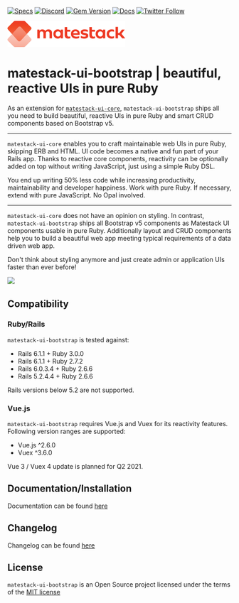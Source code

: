 [![Specs](https://github.com/matestack/matestack-ui-bootstrap/workflows/specs/badge.svg)](https://github.com/matestack/matestack-ui-bootstrap/actions)
[![Discord](https://img.shields.io/discord/771413294136426496.svg)](https://discord.com/invite/c6tQxFG)
[![Gem Version](https://badge.fury.io/rb/matestack-ui-bootstrap.svg)](https://badge.fury.io/rb/matestack-ui-bootstrap)
[![Docs](https://img.shields.io/badge/docs-matestack-blue.svg)](https://docs.matestack.io/matestack-ui-bootstrap)
[![Twitter Follow](https://img.shields.io/twitter/follow/matestack.svg?style=social)](https://twitter.com/matestack)

![matestack logo](./logo.png)

# matestack-ui-bootstrap | beautiful, reactive UIs in pure Ruby

As an extension for [`matestack-ui-core`](https://github.com/matestack/matestack-ui-core), `matestack-ui-bootstrap` ships all you need to build beautiful,
reactive UIs in pure Ruby and smart CRUD components based on Bootstrap v5.

----

`matestack-ui-core` enables you to craft maintainable web UIs in pure Ruby, skipping ERB and HTML. UI code becomes a native and fun part of your Rails app. Thanks to reactive core components, reactivity can be optionally added on top without writing JavaScript, just using a simple Ruby DSL.

You end up writing 50% less code while increasing productivity, maintainability and developer happiness. Work with pure Ruby. If necessary, extend with pure JavaScript. No Opal involved.

----

`matestack-ui-core` does not have an opinion on styling. In contrast, `matestack-ui-bootstrap` ships all Bootstrap v5 components as Matestack UI components usable in pure Ruby. Additionally layout and CRUD components help you to build a beautiful web app meeting typical requirements of a data driven web app.

Don't think about styling anymore and just create admin or application UIs faster than ever before!

[<img src="https://img.youtube.com/vi/bwsVgCb97v0/0.jpg" width="350">](https://www.youtube.com/watch?v=bwsVgCb97v0)

## Compatibility

### Ruby/Rails

`matestack-ui-bootstrap` is tested against:

- Rails 6.1.1 + Ruby 3.0.0
- Rails 6.1.1 + Ruby 2.7.2
- Rails 6.0.3.4 + Ruby 2.6.6
- Rails 5.2.4.4 + Ruby 2.6.6

Rails versions below 5.2 are not supported.

### Vue.js

`matestack-ui-bootstrap` requires Vue.js and Vuex for its reactivity features. Following version ranges are supported:

- Vue.js ^2.6.0
- Vuex ^3.6.0

Vue 3 / Vuex 4 update is planned for Q2 2021.

## Documentation/Installation

Documentation can be found [here](https://docs.matestack.io/matestack-ui-bootstrap)

## Changelog

Changelog can be found [here](./CHANGELOG.md)

## License

`matestack-ui-bootstrap` is an Open Source project licensed under the terms of the [MIT license](./LICENSE)
